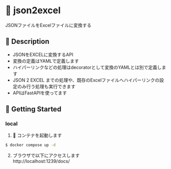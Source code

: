 # 🔄 json2excel

JSONファイルをExcelファイルに変換する

## :memo:  Description

- JSONをEXCELに変換するAPI
- 変換の定義はYAMLで定義します
- ハイパーリンクなどの処理はdecoratorとして変換のYAMLとは別で定義します
- JSON 2 EXCEL までの処理や、既存のExcelファイルへハイパーリンクの設定のみ行う処理も実行できます
- APIはFastAPIを使ってます

## 🚀 Getting Started

### local

1. 🐳 コンテナを起動します
```sh
$ docker compose up -d
```

2. ブラウザで以下にアクセスします  
http://localhost:1239/docs/


<!-- ### PaaS

- renderの無料枠でdeployしています
- 🌐 https://json2excel.onrender.com/docs/ -->
